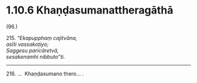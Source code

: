 

# 1.10.6 Khaṇḍasumanattheragāthā




(96.)

215\. _“Ekapupphaṃ cajitvāna,_  
_asīti vassakoṭiyo;_  
_Saggesu paricāretvā,_  
_sesakenamhi nibbuto”ti._  


---

216\. …  Khaṇḍasumano thero… .





